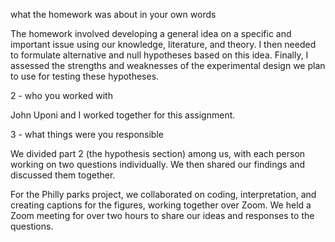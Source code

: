  what the homework was about in your own words

 
The homework involved developing a general idea on a specific and important issue using our knowledge, literature, and theory. I then needed to formulate alternative and null hypotheses based on this idea. Finally, I assessed the strengths and weaknesses of the experimental design we plan to use for testing these hypotheses.

2 - who you worked with

John Uponi and I worked together for this assignment.


3 - what things were you responsible


We divided part 2 (the hypothesis section) among us, with each person working on two questions individually. We then shared our findings and discussed them together.

For the Philly parks project, we collaborated on coding, interpretation, and creating captions for the figures, working together over Zoom. We held a Zoom meeting for over two hours to share our ideas and responses to the questions. 


